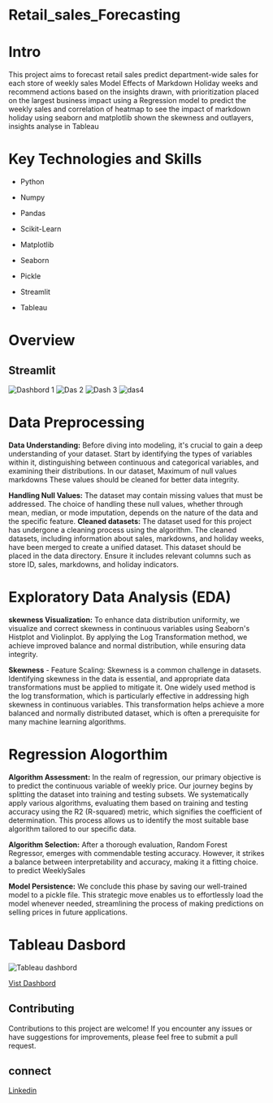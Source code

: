 # Retail_sales_Forecasting 
# Intro
This project aims to forecast retail sales predict department-wide sales for each store of weekly sales Model Effects of Markdown Holiday weeks and recommend actions based on the insights drawn, with prioritization placed on the largest business impact using a Regression model to predict the weekly sales and correlation of heatmap to see the impact of markdown holiday     using seaborn and matplotlib shown the skewness and outlayers, insights analyse in Tableau  

# Key Technologies and Skills
- Python
* Numpy
- Pandas
* Scikit-Learn
- Matplotlib
* Seaborn
- Pickle
* Streamlit
- Tableau

# Overview
## Streamlit
![Dashbord 1](https://github.com/Viswanathan25/Retail_sales_final-Project/assets/131848906/bd566de2-880b-4fe5-bcf3-e1a0bd371230)
![Das 2](https://github.com/Viswanathan25/Retail_sales_final-Project/assets/131848906/8162e433-01ee-4d08-b9c1-1a3a9da38ec5)
![Dash 3](https://github.com/Viswanathan25/Retail_sales_final-Project/assets/131848906/ff66af6f-d3fd-4fef-ab5d-ba86f7090040)
![das4](https://github.com/Viswanathan25/Retail_sales_final-Project/assets/131848906/9fe12070-4eb6-4cb7-befa-d57e932c5df2)

# Data Preprocessing
**Data Understanding:** Before diving into modeling, it's crucial to gain a deep understanding of your dataset. Start by identifying the types of variables within it, distinguishing between continuous and categorical variables, and examining their distributions. In our dataset, Maximum of null values markdowns These values should be cleaned for better data integrity.

**Handling Null Values:** The dataset may contain missing values that must be addressed. The choice of handling these null values, whether through mean, median, or mode imputation, depends on the nature of the data and the specific feature.
**Cleaned datasets:** The dataset used for this project has undergone a cleaning process using the algorithm. The cleaned datasets, including information about sales, markdowns, and holiday weeks, have been merged to create a unified dataset. This dataset should be placed in the data directory. Ensure it includes relevant columns such as store ID, sales, markdowns, and holiday indicators.

# Exploratory Data Analysis (EDA) 
**skewness Visualization:** To enhance data distribution uniformity, we visualize and correct skewness in continuous variables using Seaborn's Histplot and Violinplot. By applying the Log Transformation method, we achieve improved balance and normal distribution, while ensuring data integrity.

**Skewness** - Feature Scaling: Skewness is a common challenge in datasets. Identifying skewness in the data is essential, and appropriate data transformations must be applied to mitigate it. One widely used method is the log transformation, which is particularly effective in addressing high skewness in continuous variables. This transformation helps achieve a more balanced and normally distributed dataset, which is often a prerequisite for many machine learning algorithms.

# Regression Alogorthim
**Algorithm Assessment:** In the realm of regression, our primary objective is to predict the continuous variable of weekly price. Our journey begins by splitting the dataset into training and testing subsets. We systematically apply various algorithms, evaluating them based on training and testing accuracy using the R2 (R-squared) metric, which signifies the coefficient of determination. This process allows us to identify the most suitable base algorithm tailored to our specific data.

**Algorithm Selection:** After a thorough evaluation, Random Forest Regressor, emerges with commendable testing accuracy. However, it strikes a balance between interpretability and accuracy, making it a fitting choice. to predict WeeklySales

**Model Persistence:** We conclude this phase by saving our well-trained model to a pickle file. This strategic move enables us to effortlessly load the model whenever needed, streamlining the process of making predictions on selling prices in future applications.
# Tableau Dasbord
![Tableau dashbord](https://github.com/Viswanathan25/Retail_sales_final-Project/assets/131848906/f28d2557-c47d-41b6-b4cc-ffd7cbb6144d)


[Vist Dashbord](https://public.tableau.com/app/profile/viswanthan.sankaran/viz/Retail_Sales_Forecast/Dashboard1?publish=yes)

## Contributing
Contributions to this project are welcome! If you encounter any issues or have suggestions for improvements, please feel free to submit a pull request.

## connect 
[Linkedin](https://www.linkedin.com/in/viswanathan-sankaran-vis25)
